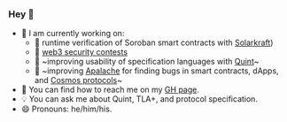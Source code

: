 ### Hey 👋

<!--
**konnov/konnov** is a ✨ _special_ ✨ repository because its `README.md` (this file) appears on your GitHub profile.

Here are some ideas to get you started:

- 🔭 I’m currently working on ...
- 🌱 I’m currently learning ...
- 👯 I’m looking to collaborate on ...
- 🤔 I’m looking for help with ...
- 💬 Ask me about ...
- 📫 How to reach me: ...
- 😄 Pronouns: ...
- ⚡ Fun fact: ...
-->

- :steam_locomotive: I am currently working on:
  - 🌟 runtime verification of Soroban smart contracts with [Solarkraft](https://konnov.phd/portfolio/solarkraft/))
  - 💸 [web3 security contests](https://konnov.phd/portfolio/audits/)
  - :lollipop: ~improving usability of specification languages with [Quint](https://github.com/informalsystems/quint/)~
  - :carousel_horse: ~improving [Apalache](https://github.com/informalsystems/apalache/) for finding bugs in smart contracts, dApps, and [Cosmos protocols](https://cosmos.network/)~
- :flashlight: You can find how to reach me on my [GH page](https://konnov.github.io/).
- :bulb: You can ask me about Quint, TLA+, and protocol specification.
- 😄 Pronouns: he/him/his.
